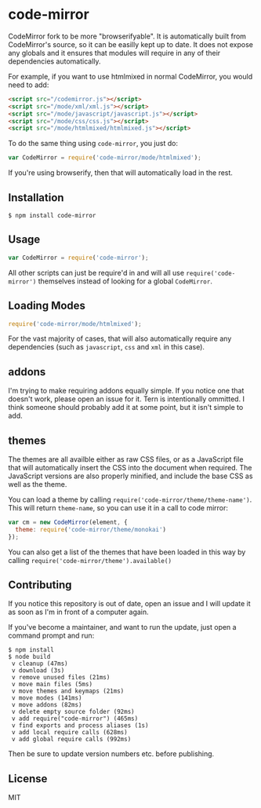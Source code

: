 # code-mirror

CodeMirror fork to be more "browserifyable".  It is automatically built from CodeMirror's source, so it can be easilly kept up to date.  It does not expose any globals and it ensures that modules will require in any of their dependencies automatically.

For example, if you want to use htmlmixed in normal CodeMirror, you would need to add:

```html
<script src="/codemirror.js"></script>
<script src="/mode/xml/xml.js"></script>
<script src="/mode/javascript/javascript.js"></script>
<script src="/mode/css/css.js"></script>
<script src="/mode/htmlmixed/htmlmixed.js"></script>
```

To do the same thing using `code-mirror`, you just do:

```js
var CodeMirror = require('code-mirror/mode/htmlmixed');
```

If you're using browserify, then that will automatically load in the rest.

## Installation

```
$ npm install code-mirror
```

## Usage

```javascript
var CodeMirror = require('code-mirror');
```

All other scripts can just be require'd in and will all use `require('code-mirror')` themselves instead of looking for a global `CodeMirror`.

## Loading Modes

```javascript
require('code-mirror/mode/htmlmixed');
```

For the vast majority of cases, that will also automatically require any dependencies (such as `javascript`, `css` and `xml` in this case).

## addons

I'm trying to make requiring addons equally simple.  If you notice one that doesn't work, please open an issue for it.  Tern is intentionally ommitted.  I think someone should probably add it at some point, but it isn't simple to add.

## themes

The themes are all availble either as raw CSS files, or as a JavaScript file that will automatically insert the CSS into the document when required.  The JavaScript versions are also properly minified, and include the base CSS as well as the theme.

You can load a theme by calling `require('code-mirror/theme/theme-name')`.  This will return `theme-name`, so you can use it in a call to code mirror:

```js
var cm = new CodeMirror(element, {
  theme: require('code-mirror/theme/monokai')
});
```

You can also get a list of the themes that have been loaded in this way by calling `require('code-mirror/theme').available()`

## Contributing

If you notice this repository is out of date, open an issue and I will update it as soon as I'm in front of a computer again.

If you've become a maintainer, and want to run the update, just open a command prompt and run:

```console
$ npm install
$ node build
 v cleanup (47ms)
 v download (3s)
 v remove unused files (21ms)
 v move main files (5ms)
 v move themes and keymaps (21ms)
 v move modes (141ms)
 v move addons (82ms)
 v delete empty source folder (92ms)
 v add require("code-mirror") (465ms)
 v find exports and process aliases (1s)
 v add local require calls (628ms)
 v add global require calls (992ms)
```

Then be sure to update version numbers etc. before publishing.

## License

MIT
